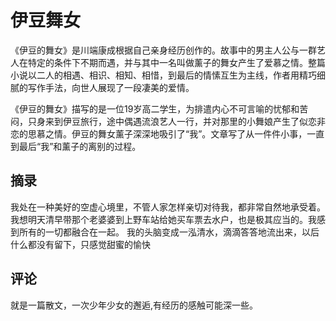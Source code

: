 # 伊豆舞女

《伊豆的舞女》是川端康成根据自己亲身经历创作的。故事中的男主人公与一群艺人在特定的条件下不期而遇，并与其中一名叫做薰子的舞女产生了爱慕之情。整篇小说以二人的相遇、相识、相知、相惜，到最后的情愫互生为主线，作者用精巧细腻的写作手法，向世人展现了一段凄美的爱情。

《伊豆的舞女》描写的是一位19岁高二学生，为排遣内心不可言喻的忧郁和苦闷，只身来到伊豆旅行，途中偶遇流浪艺人一行，并对那里的小舞娘产生了似恋非恋的思慕之情。伊豆的舞女薰子深深地吸引了“我”。文章写了从一件件小事，一直到最后“我”和薰子的离别的过程。

## 摘录

我处在一种美好的空虚心境里，不管人家怎样亲切对待我，都非常自然地承受着。我想明天清早带那个老婆婆到上野车站给她买车票去水户，也是极其应当的。我感到所有的一切都融合在一起。 我的头脑变成一泓清水，滴滴答答地流出来，以后什么都没有留下，只感觉甜蜜的愉快

## 评论

就是一篇散文，一次少年少女的邂逅,有经历的感触可能深一些。